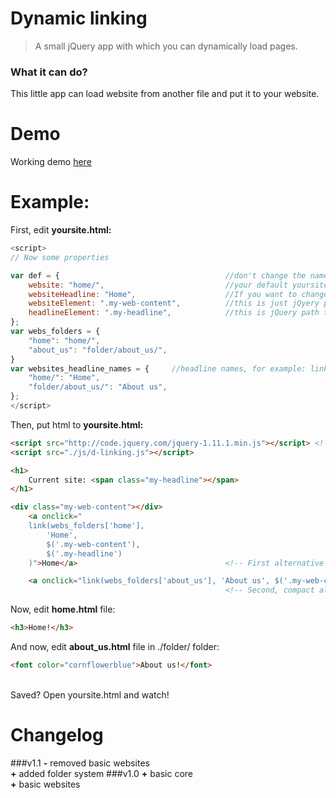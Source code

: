 Dynamic linking
===============

> A small jQuery app with which you can dynamically load pages.

### What it can do?
This little app can load website from another file and put it to your website.

# Demo
Working demo [here](http://rbg.wz.cz/dynamic-loading/yoursite.html)

# Example:

First, edit **yoursite.html:**

```javascript
<script>
// Now some properties

var def = {                                     //don't change the name of variable!
	website: "home/",                       	//your default yoursite.html content
	websiteHeadline: "Home",                    //If you want to change headline with loading another page, change this property
	websiteElement: ".my-web-content",          //this is just jQyery path to find element, where to paste web content
	headlineElement: ".my-headline",            //this is jQuery path to find headline element, where to paste def.websiteHeadline
};
var webs_folders = {
	"home": "home/",
	"about_us": "folder/about_us/",
}
var websites_headline_names = {     //headline names, for example: link() got "home.html"...how it can to get headline name? Just very simply: websites_headline_names["xxx/"] :)
	"home/": "Home",
	"folder/about_us/": "About us", 
};
</script>
```

 Then, put html to **yoursite.html:**

```html
<script src="http://code.jquery.com/jquery-1.11.1.min.js"></script> <!-- add jQuery -->
<script src="./js/d-linking.js"></script>

<h1>
	Current site: <span class="my-headline"></span>
</h1>

<div class="my-web-content"></div>
	<a onclick="
	link(webs_folders['home'],
		'Home',
		$('.my-web-content'),
		$('.my-headline')
	)">Home</a>                                 <!-- First alternative -->

	<a onclick="link(webs_folders['about_us'], 'About us', $('.my-web-content'), $('.my-headline'))">About us</a>
												<!-- Second, compact altervative -->
```
	
Now, edit **home.html** file:

```html
<h3>Home!</h3>
```
	
And now, edit **about_us.html** file in ./folder/ folder:

```html
<font color="cornflowerblue">About us!</font>
```
	
	
<br>
Saved? Open yoursite.html and watch!

# Changelog
> 
###v1.1
**-** removed basic websites<br>
**+** added folder system
###v1.0
**+** basic core<br>
**+** basic websites
